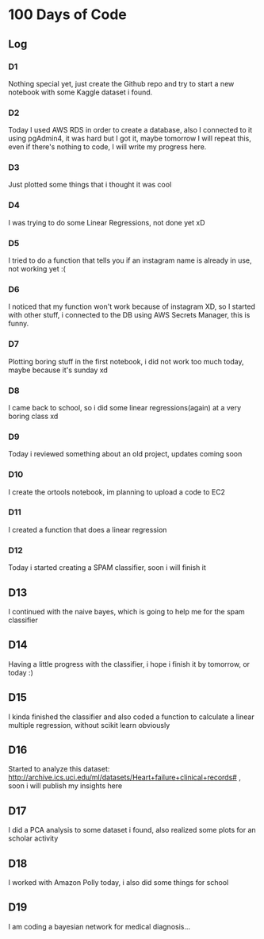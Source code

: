 # 100 Days of Code

## Log

### D1

Nothing special yet, just create the Github repo and try to start a new notebook with some Kaggle dataset i found.

### D2

Today I used AWS RDS in order to create a database, also I connected to it using pgAdmin4, it was hard but I got it, maybe tomorrow I will repeat this, even if there's nothing to code, I will write my progress here.

### D3

Just plotted some things that i thought it was cool

### D4

I was trying to do some Linear Regressions, not done yet xD

### D5

I tried to do a function that tells you if an instagram name is already in use, not working yet :(

### D6

I noticed that my function won't work because of instagram XD, so I started with other stuff, i connected to the DB using AWS Secrets Manager, this is funny.

### D7

Plotting boring stuff in the first notebook, i did not work too much today, maybe because it's sunday xd

### D8

I came back to school, so i did some linear regressions(again) at a very boring class xd

### D9

Today i reviewed something about an old project, updates coming soon

### D10

I create the ortools notebook, im planning to upload a code to EC2

### D11

I created a function that does a linear regression

### D12

Today i started creating a SPAM classifier, soon i will finish it

## D13

I continued with the naive bayes, which is going to help me for the spam classifier

## D14

Having a little progress with the classifier, i hope i finish it by tomorrow, or today :)

## D15

I kinda finished the classifier and also coded a function to calculate a linear multiple regression, without scikit learn obviously

## D16

Started to analyze this dataset: http://archive.ics.uci.edu/ml/datasets/Heart+failure+clinical+records# , soon i will publish my insights here

## D17

I did a PCA analysis to some dataset i found, also realized some plots for an scholar activity

## D18

I worked with Amazon Polly today, i also did some things for school

## D19

I am coding a bayesian network for medical diagnosis...
